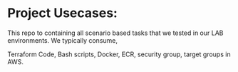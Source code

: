 # Project Usecases:
This repo to containing all scenario based tasks that we tested in our LAB environments. We typically consume,

Terraform Code, Bash scripts, Docker, ECR, security group, target groups in AWS.


